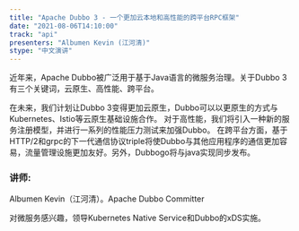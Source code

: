 ```yaml
---
title: "Apache Dubbo 3 - 一个更加云本地和高性能的跨平台RPC框架"
date: "2021-08-06T14:10:00" 
track: "api"
presenters: "Albumen Kevin (江河清)"
stype: "中文演讲"
---
```

近年来，Apache Dubbo被广泛用于基于Java语言的微服务治理。关于Dubbo 3有三个关键词，云原生、高性能、跨平台。
 

 在未来，我们计划让Dubbo 3变得更加云原生，Dubbo可以以更原生的方式与Kubernetes、Istio等云原生基础设施合作。
 对于高性能，我们将引入一种新的服务注册模型，并进行一系列的性能压力测试来加强Dubbo。
 在跨平台方面，基于HTTP/2和grpc的下一代通信协议triple将使Dubbo与其他应用程序的通信更加容易，流量管理设施更加友好。另外，Dubbogo将与java实现同步发布。
 ### 讲师: 
 Albumen Kevin（江河清）。Apache Dubbo Committer

对微服务感兴趣，领导Kubernetes Native Service和Dubbo的xDS实施。